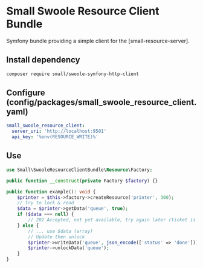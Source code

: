 # Small Swoole Resource Client Bundle

Symfony bundle providing a simple client for the [small-resource-server].

## Install dependency

```bash
composer require small/swoole-symfony-http-client
```

## Configure (config/packages/small_swoole_resource_client.yaml)

```yaml
small_swoole_resource_client:
  server_uri: 'http://localhost:9501'
  api_key: '%env(RESOURCE_WRITE)%'
```

## Use

```php
use Small\SwooleResourceClientBundle\Resource\Factory;

public function __construct(private Factory $factory) {}

public function example(): void {
    $printer = $this->factory->createResource('printer', 300);
    // Try to lock & read
    $data = $printer->getData('queue', true);
    if ($data === null) {
        // 202 Accepted, not yet available, try again later (ticket is stored on the Resource)
    } else {
        // ... use $data (array)
        // Update then unlock
        $printer->writeData('queue', json_encode(['status' => 'done']));
        $printer->unlockData('queue');
    }
}
```
